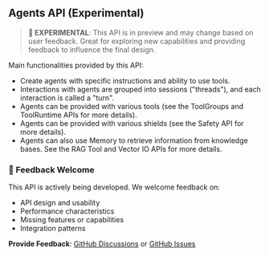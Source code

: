## Agents API (Experimental)

> **🧪 EXPERIMENTAL**: This API is in preview and may change based on user feedback. Great for exploring new capabilities and providing feedback to influence the final design.

Main functionalities provided by this API:

- Create agents with specific instructions and ability to use tools.
- Interactions with agents are grouped into sessions ("threads"), and each interaction is called a "turn".
- Agents can be provided with various tools (see the ToolGroups and ToolRuntime APIs for more details).
- Agents can be provided with various shields (see the Safety API for more details).
- Agents can also use Memory to retrieve information from knowledge bases. See the RAG Tool and Vector IO APIs for more details.

### 🧪 Feedback Welcome

This API is actively being developed. We welcome feedback on:
- API design and usability
- Performance characteristics
- Missing features or capabilities
- Integration patterns

**Provide Feedback**: [GitHub Discussions](https://github.com/llamastack/llama-stack/discussions) or [GitHub Issues](https://github.com/llamastack/llama-stack/issues)